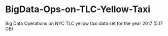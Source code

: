 # BigData-Ops-on-TLC-Yellow-Taxi
Big Data Operations on NYC TLC yellow taxi data set for the year 2017 (5.17 GB)
